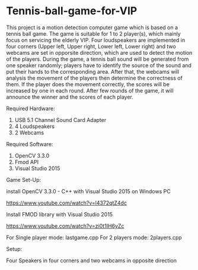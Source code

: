 # Tennis-ball-game-for-VIP
This project is a motion detection computer game which is based on a tennis ball game. The game is suitable for 1 to 2 player(s), which mainly focus on servicing the elderly VIP. Four loudspeakers are implemented in four corners (Upper left, Upper right, Lower left, Lower right) and two webcams are set in opporsite direction, which are used to detect the motion of the players. During the game, a tennis ball sound will be generated from one speaker randomly; players have to identify the source of the sound and put their hands to the corresponding area. After that, the webcams will analysis the movement of the players then determine the correctness of them. If the player does the movement correctly, the scores will be increased by one in each round. After few rounds of the game, it will announce the winner and the scores of each player.


Required Hardware:

1. USB 5.1 Channel Sound Card Adapter
2. 4 Loudspeakers
3. 2 Webcams

Required Software:

1. OpenCV 3.3.0
2. Fmod API
3. Visual Studio 2015

Game Set-Up:




install OpenCV 3.3.0 - C++ with Visual Studio 2015 on Windows PC

https://www.youtube.com/watch?v=l4372qtZ4dc


Install FMOD library with Visual Studio 2015

https://www.youtube.com/watch?v=zi0t1IH6yZc


For Single player mode: lastgame.cpp
For 2 players mode: 2players.cpp

Setup:

Four Speakers in four corners and  two webcams in opposite direction


